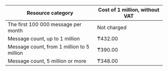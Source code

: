 | Resource category | Cost of 1 million, without VAT |
| ----- | ----- |
| The first 100 000 message per month | Not charged |
| Message count, up to 1 million | ₸432.00 |
| Message count, from 1 million to 5 million | ₸390.00 |
| Message count, 5 million or more | ₸348.00 |

